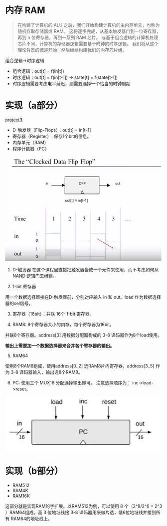 # 内存 RAM

> 在构建了计算机的 ALU 之后，我们开始构建计算机的主内存单元，也称为随机存取存储器或 RAM。 这将逐步完成，从基本触发器门到一位寄存器，再到 n 位寄存器，再到一系列 RAM 芯片。 与基于组合逻辑的计算机处理芯片不同，计算机的存储器逻辑需要基于时钟的时序逻辑。 我们将从这个理论背景的概述开始，然后继续构建我们的内存芯片组。

组合逻辑->时序逻辑
- 组合逻辑：out[t] = f(in[t])
- 时序逻辑：out[t] = f(in[t-1]) -> state[t] = f(state[t-1])
- 时序逻辑需要考虑电平延迟，则需要选择一个恰当的时钟周期

# 实现（a部分）

[project3](https://www.nand2tetris.org/project03)

- D-触发器（Flip-Flops）：out[t] = in[t-1]
- 寄存器（Register）: 保存1个bit的信息。
- 内存单元（RAM）
- 程序计数器（PC）

![flip flops](../images/flip_flops.png)

1. D-触发器
在这个课程里直接把触发器当成一个元件来使用，而不考虑如何从 NAND 逻辑门去组建。

2. 1-bit 寄存器

用一个数据选择器接在D-触发器前，分别对应输入 in 和 out。load 作为数据选择器的sel信号。

3. 寄存器（16bit）：并联 16个 1-bit 寄存器。

4. RAM8: 8个寄存器大小的内存，每个寄存器为16bit。

并联8个寄存器。address[3] 用数据分配器构成的 3-8 译码器作为8个load使用。

**输出上需要加一个数据选择器来合并各个寄存器的输出。**

5. RAM64

使用8个RAM8组成，使用address[0..2] 选RAM8片内寄存器，address[3..5] 作为 3-8 译码器输入，输出选8个RAM8。

6. PC: 使用三个 MUX16 分配选择输出即可。 注意选择顺序为： inc->load->reset。 

![PC](../images/pc.png)

# 实现（b部分）

- RAM512
- RAM4K
- RAM16K

这部分就是实现RAM的字扩展。以RAM512为例，可以使用 8 个（2^9/2^6 = 2^3 ）RAM64组成。高 3 位地址线接 3-8 译码器用来做片选，低6位地址线并接到所有 RAM64的地址线上。